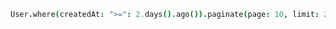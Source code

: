 ``` coffeescript
User.where(createdAt: ">=": 2.days().ago()).paginate(page: 10, limit: 20).all()
```